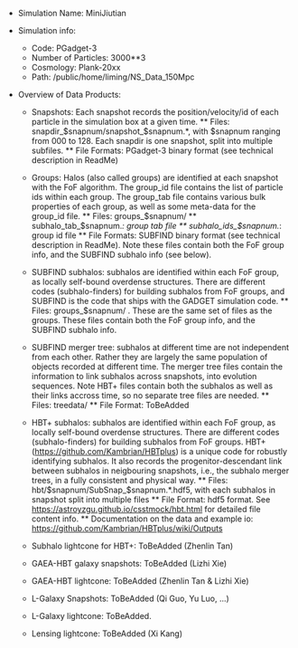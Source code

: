 - Simulation Name: MiniJiutian

- Simulation info:

    * Code: PGadget-3
    * Number of Particles: 3000**3
    * Cosmology: Plank-20xx
    * Path: /public/home/liming/NS_Data_150Mpc
    
- Overview of Data Products:

    * Snapshots: Each snapshot records the position/velocity/id of each particle in the simulation box at a given time. 
        ** Files: snapdir_$snapnum/snapshot_$snapnum.*, with $snapnum ranging from 000 to 128. Each snapdir is one snapshot, split into multiple subfiles.
        ** File Formats: PGadget-3 binary format (see technical description in ReadMe) 

    * Groups: Halos (also called groups) are identified at each snapshot with the FoF algorithm. The group_id file contains the list of particle ids within each group. The group_tab file contains various bulk properties of each group, as well as some meta-data for the group_id file.
        ** Files: groups_$snapnum/
        ** subhalo_tab_$snapnum.*: group tab file
        ** subhalo_ids_$snapnum.*: group id file
        ** File Formats: SUBFIND binary format (see technical description in ReadMe). Note these files contain both the FoF group info, and the SUBFIND subhalo info (see below).

    * SUBFIND subhalos: subhalos are identified within each FoF group, as locally self-bound overdense structures. There are different codes (subhalo-finders) for building subhalos from FoF groups, and SUBFIND is the code that ships with the GADGET simulation code. 
        ** Files: groups_$snapnum/ . These are the same set of files as the groups. These files contain both the FoF group info, and the SUBFIND subhalo info.

    * SUBFIND merger tree: subhalos at different time are not independent from each other. Rather they are largely the same population of objects recorded at different time. The merger tree files contain the information to link subhalos across snapshots, into evolution sequences. Note HBT+ files contain both the subhalos as well as their links accross time, so no separate tree files are needed.
        ** Files: treedata/
        ** File Format: ToBeAdded

    * HBT+ subhalos: subhalos are identified within each FoF group, as locally self-bound overdense structures. There are different codes (subhalo-finders) for building subhalos from FoF groups. HBT+ (https://github.com/Kambrian/HBTplus) is a unique code for robustly identifying subhalos. It also records the progenitor-descendant link between subhalos in neigbouring snapshots, i.e., the subhalo merger trees, in a fully consistent and physical way.
        ** Files: hbt/$snapnum/SubSnap_$snapnum.*.hdf5, with each subhalos in snapshot split into multiple files
        ** File Format: hdf5 format. See https://astroyzgu.github.io/csstmock/hbt.html for detailed file content info.
        ** Documentation on the data and example io: https://github.com/Kambrian/HBTplus/wiki/Outputs

     * Subhalo lightcone for HBT+: ToBeAdded (Zhenlin Tan)
     * GAEA-HBT galaxy snapshots: ToBeAdded (Lizhi Xie)
     * GAEA-HBT lightcone: ToBeAdded (Zhenlin Tan & Lizhi Xie)

     * L-Galaxy Snapshots: ToBeAdded (Qi Guo, Yu Luo, ...)
     * L-Galaxy lightcone: ToBeAdded.

     * Lensing lightcone: ToBeAdded (Xi Kang)

